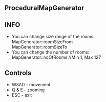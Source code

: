 ## ProceduralMapGenerator

## INFO
- You can change size range of the rooms:  
MapGenerator::roomSizeFrom  
MapGenerator::roomSizeTo
- You can change the number of rooms:  
MapGenerator::noOfRooms //Min 1, Max 127 


## Controls
- WSAD - movement
- Q & E - zooming
- ESC - exit
